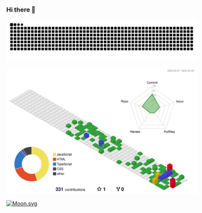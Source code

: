 ### Hi there 👋

<picture>
  <source media="(prefers-color-scheme: dark)" srcset="https://raw.githubusercontent.com/benjii66/benjii66/output/github-contribution-grid-snake-dark.svg">
  <source media="(prefers-color-scheme: light)" srcset="https://raw.githubusercontent.com/benjii66/benjii66/output/github-contribution-grid-snake.svg">
  <img alt="github contribution grid snake animation" src="https://raw.githubusercontent.com/benjii66/benjii66/output/github-contribution-grid-snake.svg">
</picture>  

![contributions](./profile-3d-contrib/profile-gitblock.svg)

<!-- [![KnlnKS's LeetCode stats](https://leetcode-stats-six.vercel.app/?username=benjii66)](https://github.com/KnlnKS/leetcode-stats) -->
[![Moon.svg](https://moon-svg.minung.dev/moon.svg?theme=ray)](https://moon-svg.minung.dev)

<!--
**benjii66/benjii66** is a ✨ _special_ ✨ repository because its `README.md` (this file) appears on your GitHub profile.

Here are some ideas to get you started:

- 🔭 I’m currently working on ...
- 🌱 I’m currently learning ...
- 👯 I’m looking to collaborate on ...
- 🤔 I’m looking for help with ...
- 💬 Ask me about ...
- 📫 How to reach me: ...
- 😄 Pronouns: ...
- ⚡ Fun fact: ...
-->
